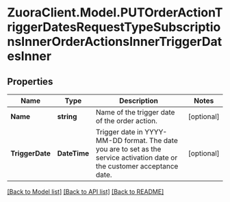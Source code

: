 # ZuoraClient.Model.PUTOrderActionTriggerDatesRequestTypeSubscriptionsInnerOrderActionsInnerTriggerDatesInner

## Properties

Name | Type | Description | Notes
------------ | ------------- | ------------- | -------------
**Name** | **string** | Name of the trigger date of the order action. | [optional] 
**TriggerDate** | **DateTime** | Trigger date in YYYY-MM-DD format. The date you are to set as the service activation date or the customer acceptance date.  | [optional] 

[[Back to Model list]](../README.md#documentation-for-models) [[Back to API list]](../README.md#documentation-for-api-endpoints) [[Back to README]](../README.md)

